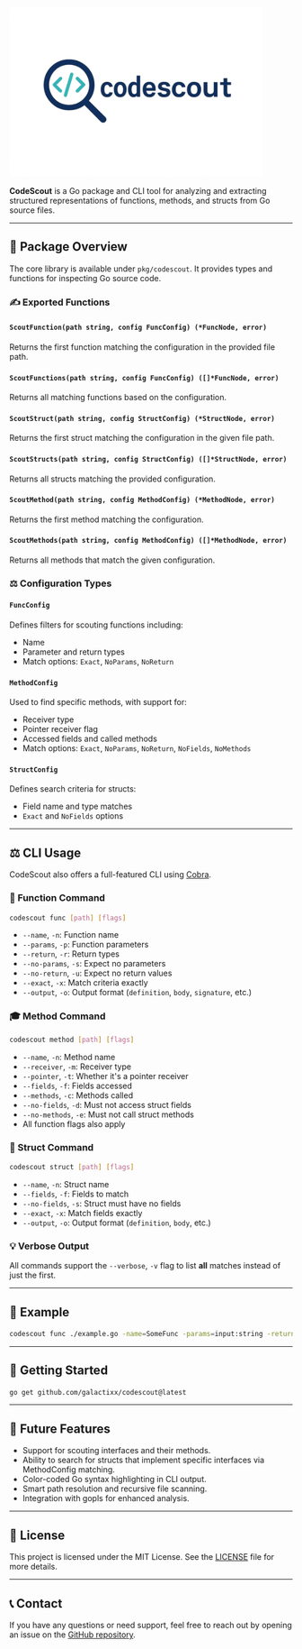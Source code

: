 <img src="./logo.png" alt="CodeScout Logo" height="300"/>

**CodeScout** is a Go package and CLI tool for analyzing and extracting structured representations of functions, methods, and structs from Go source files.

---

## 📁 Package Overview

The core library is available under `pkg/codescout`. It provides types and functions for inspecting Go source code.

### ✍️ Exported Functions

#### `ScoutFunction(path string, config FuncConfig) (*FuncNode, error)`
Returns the first function matching the configuration in the provided file path.

#### `ScoutFunctions(path string, config FuncConfig) ([]*FuncNode, error)`
Returns all matching functions based on the configuration.

#### `ScoutStruct(path string, config StructConfig) (*StructNode, error)`
Returns the first struct matching the configuration in the given file path.

#### `ScoutStructs(path string, config StructConfig) ([]*StructNode, error)`
Returns all structs matching the provided configuration.

#### `ScoutMethod(path string, config MethodConfig) (*MethodNode, error)`
Returns the first method matching the configuration.

#### `ScoutMethods(path string, config MethodConfig) ([]*MethodNode, error)`
Returns all methods that match the given configuration.

### ⚖️ Configuration Types

#### `FuncConfig`
Defines filters for scouting functions including:
- Name
- Parameter and return types
- Match options: `Exact`, `NoParams`, `NoReturn`

#### `MethodConfig`
Used to find specific methods, with support for:
- Receiver type
- Pointer receiver flag
- Accessed fields and called methods
- Match options: `Exact`, `NoParams`, `NoReturn`, `NoFields`, `NoMethods`

#### `StructConfig`
Defines search criteria for structs:
- Field name and type matches
- `Exact` and `NoFields` options

---

## ⚖️ CLI Usage

CodeScout also offers a full-featured CLI using [Cobra](https://github.com/spf13/cobra).

### 🔢 Function Command
```bash
codescout func [path] [flags]
```
- `--name`, `-n`: Function name
- `--params`, `-p`: Function parameters
- `--return`, `-r`: Return types
- `--no-params`, `-s`: Expect no parameters
- `--no-return`, `-u`: Expect no return values
- `--exact`, `-x`: Match criteria exactly
- `--output`, `-o`: Output format (`definition`, `body`, `signature`, etc.)

### 🎓 Method Command
```bash
codescout method [path] [flags]
```
- `--name`, `-n`: Method name
- `--receiver`, `-m`: Receiver type
- `--pointer`, `-t`: Whether it's a pointer receiver
- `--fields`, `-f`: Fields accessed
- `--methods`, `-c`: Methods called
- `--no-fields`, `-d`: Must not access struct fields
- `--no-methods`, `-e`: Must not call struct methods
- All function flags also apply

### 💼 Struct Command
```bash
codescout struct [path] [flags]
```
- `--name`, `-n`: Struct name
- `--fields`, `-f`: Fields to match
- `--no-fields`, `-s`: Struct must have no fields
- `--exact`, `-x`: Match fields exactly
- `--output`, `-o`: Output format (`definition`, `body`, etc.)

### 💡 Verbose Output
All commands support the `--verbose`, `-v` flag to list **all** matches instead of just the first.

---

## 📅 Example
```bash
codescout func ./example.go -name=SomeFunc -params=input:string -return=error -output=signature
```

---

## 🚀 Getting Started
```bash
go get github.com/galactixx/codescout@latest
```

---

## 🔮 **Future Features**

- Support for scouting interfaces and their methods.
- Ability to search for structs that implement specific interfaces via MethodConfig matching.
- Color-coded Go syntax highlighting in CLI output.
- Smart path resolution and recursive file scanning.
- Integration with gopls for enhanced analysis.

---

## 🤝 **License**

This project is licensed under the MIT License. See the [LICENSE](LICENSE) file for more details.

---

## 📞 **Contact**

If you have any questions or need support, feel free to reach out by opening an issue on the [GitHub repository](#).

